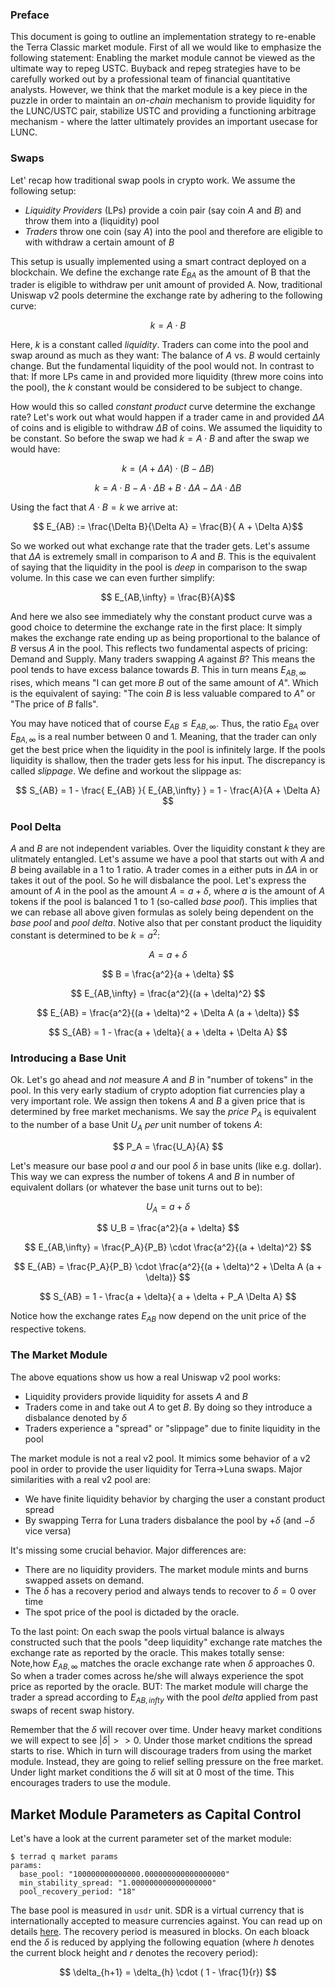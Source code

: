 ### Preface

This document is going to outline an implementation strategy to re-enable the Terra Classic market module. First of all we would like to emphasize the following statement: Enabling the market module cannot be viewed as the ultimate way to repeg USTC. Buyback and repeg strategies have to be carefully worked out by a professional team of financial quantitative analysts. However, we think that the market module is a key piece in the puzzle in order to maintain an *on-chain* mechanism to provide liquidity for the LUNC/USTC pair, stabilize USTC and providing a functioning arbitrage mechanism - where the latter ultimately provides an important usecase for LUNC.

### Swaps

Let' recap how traditional swap pools in crypto work. We assume the following setup:

- *Liquidity Providers* (LPs) provide a coin pair (say coin $A$ and $B$) and throw them into a (liquidity) pool
- *Traders* throw one coin (say $A$) into the pool and therefore are eligible to with withdraw a certain amount of $B$

This setup is usually implemented using a smart contract deployed on a blockchain. We define the exchange rate $E_{BA}$ as the amount of B that the trader is eligible to withdraw per unit amount of provided A. Now, traditional Uniswap v2 pools determine the exchange rate by adhering to the following curve:

$$ k = A \cdot B $$

Here, $k$ is a constant called *liquidity*. Traders can come into the pool and swap around as much as they want: The balance of $A$ vs. $B$ would certainly change. But the fundamental liquidity of the pool would not. In contrast to that: If more LPs came in and provided more liquidity (threw more coins into the pool), the $k$ constant would be considered to be subject to change.

How would this so called *constant product* curve determine the exchange rate? Let's work out what would happen if a trader came in and provided $\Delta A$ of coins and is eligible to withdraw $\Delta B$ of coins. We assumed the liquidity to be constant. So before the swap we had $k = A \cdot B$ and after the swap we would have:

$$ k = (A + \Delta A)\cdot (B - \Delta B) $$

$$ k = A \cdot B  - A \cdot \Delta B + B \cdot \Delta A - \Delta A \cdot \Delta B$$

Using the fact that $A \cdot B = k$ we arrive at:

$$ E_{AB} := \frac{\Delta B}{\Delta A} = \frac{B}{ A + \Delta A}$$

So we worked out what exchange rate that the trader gets. Let's assume that $\Delta A$ is extremely small in comparison to $A$ and $B$. This is the equivalent of saying that the liquidity in the pool is *deep* in comparison to the swap volume. In this case we can even further simplify:

$$ E_{AB,\infty} = \frac{B}{A}$$

And here we also see immediately why the constant product curve was a good choice to determine the exchange rate in the first place: It simply makes the exchange rate ending up as being proportional to the balance of $B$ versus $A$ in the pool. This reflects two fundamental aspects of pricing: Demand and Supply. Many traders swapping $A$ against $B$? This means the pool tends to have excess balance towards $B$. This in turn means $E_{AB,\infty}$ rises, which means "I can get more $B$ out of the same amount of $A$". Which is the equivalent of saying: "The coin $B$ is less valuable compared to $A$" or "The price of $B$ falls".

You may have noticed that of course $E_{AB} \le E_{AB,\infty}$. Thus, the ratio $E_{BA}$ over $E_{BA,\infty}$ is a real number between $0$ and $1$. Meaning, that the trader can only get the best price when the liquidity in the pool is infinitely large. If the pools liquidity is shallow, then the trader gets less for his input. The discrepancy is called *slippage*. We define and workout the slippage as:

$$ S_{AB} = 1 - \frac{ E_{AB} }{ E_{AB,\infty} } = 1 - \frac{A}{A + \Delta A} $$

### Pool Delta

$A$ and $B$ are not independent variables. Over the liquidity constant $k$ they are ulitmately entangled. Let's assume we have a pool that starts out with $A$ and $B$ being available in a $1$ to $1$ ratio. A trader comes in a either puts in $\Delta A$ in or takes it out of the pool. So he will disbalance the pool. Let's express the amount of $A$ in the pool as the amount $A = a + \delta$, where $a$ is the amount of $A$ tokens if the pool is balanced $1$ to $1$ (so-called *base pool*). This implies that we can rebase all above given formulas as solely being dependent on the *base pool* and *pool delta*. Notive also that per constant product the liquidity constant is determined to be $k = a^2$:

$$ A = a + \delta $$

$$ B = \frac{a^2}{a + \delta} $$

$$ E_{AB,\infty} = \frac{a^2}{(a + \delta)^2} $$

$$ E_{AB} = \frac{a^2}{(a + \delta)^2 + \Delta A (a + \delta)} $$

$$ S_{AB} = 1 - \frac{a + \delta}{ a + \delta + \Delta A} $$

### Introducing a Base Unit

Ok. Let's go ahead and *not* measure $A$ and $B$ in "number of tokens" in the pool. In this very early stadium of crypto adoption fiat currencies play a very important role. We assign then tokens $A$ and $B$ a given price that is determined by free market mechanisms. We say the *price* $P_A$ is equivalent to the number of a base Unit $U_A$ *per* unit number of tokens $A$:

$$ P_A = \frac{U_A}{A} $$

Let's measure our base pool $a$ and our pool $\delta$ in base units (like e.g. dollar). This way we can express the number of tokens $A$ and $B$ in number of equivalent dollars (or whatever the base unit turns out to be):

$$ U_A = a + \delta $$

$$ U_B = \frac{a^2}{a + \delta} $$

$$ E_{AB,\infty} = \frac{P_A}{P_B} \cdot \frac{a^2}{(a + \delta)^2}  $$

$$ E_{AB} =  \frac{P_A}{P_B} \cdot \frac{a^2}{(a + \delta)^2 + \Delta A (a + \delta)} $$

$$ S_{AB} = 1 - \frac{a + \delta}{ a + \delta + P_A \Delta A} $$

Notice how the exchange rates $E_{AB}$ now depend on the unit price of the respective tokens.

### The Market Module

The above equations show us how a real Uniswap v2 pool works:

- Liquidity providers provide liquidity for assets $A$ and $B$
- Traders come in and take out $A$ to get $B$. By doing so they introduce a disbalance denoted by $\delta$
- Traders experience a "spread" or "slippage" due to finite liquidity in the pool

The market module is not a real v2 pool. It mimics some behavior of a v2 pool in order to provide the user liquidity for Terra->Luna swaps. Major similarities with a real v2 pool are:

- We have finite liquidity behavior by charging the user a constant product spread
- By swapping Terra for Luna traders disbalance the pool by $+\delta$ (and $-\delta$ vice versa)

It's missing some crucial behavior. Major differences are:

- There are no liquidity providers. The market module mints and burns swapped assets on demand.
- The $\delta$ has a recovery period and always tends to recover to $\delta = 0$ over time
- The spot price of the pool is dictaded by the oracle.

To the last point: On each swap the pools virtual balance is always constructed such that the pools "deep liquidity" exchange rate matches the exchange rate as reported by the oracle. This makes totally sense: Note,how $E_{AB,\infty}$ matches the oracle exchange rate when $\delta$ approaches $0$. So when a trader comes across he/she will always experience the spot price as reported by the oracle. BUT: The market module will charge the trader a spread according to $E_{AB,infty}$ with the pool $delta$ applied from past swaps of recent swap history.

Remember that the $\delta$ will recover over time. Under heavy market conditions we will expect to see $|\delta| >> 0$. Under those market cnditions the spread starts to rise. Which in turn will discourage traders from using the market module. Instead, they are going to relief selling pressure on the free market. Under light market conditions the $\delta$ will sit at $0$ most of the time. This encourages traders to use the module.

## Market Module Parameters as Capital Control

Let's have a look at the current parameter set of the market module:

```
$ terrad q market params
params:
  base_pool: "100000000000000.000000000000000000"
  min_stability_spread: "1.000000000000000000"
  pool_recovery_period: "18"
```

The base pool is measured in `usdr` unit. SDR is a virtual currency that is internationally accepted to measure currencies against. You can read up on details [here](https://www.imf.org/external/np/fin/data/rms_sdrv.aspx). The recovery period is measured in blocks. On each bloack end the $\delta$ is reduced by applying the following equation (where $h$ denotes the current block height and $r$ denotes the recovery period):

$$ \delta_{h+1} = \delta_{h} \cdot ( 1 - \frac{1}{r}) $$

